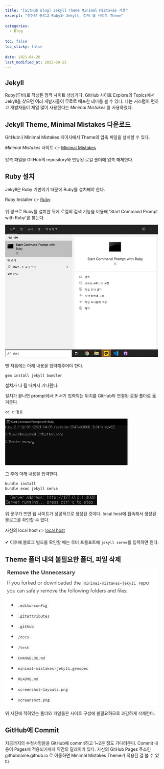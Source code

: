 ```yaml
---
title: "[GitHub Blog] Jekyll Theme Minimal Mistakes 적용"
excerpt: "깃허브 블로그 Ruby와 Jekyll, 정적 웹 사이트 Theme"

categories:
  - Blog

toc: false
toc_sticky: false

date: 2021-04-28
last_modified_at: 2021-08-25
---
```


## Jekyll  
Ruby(루비)로 작성된 정적 사이트 생성기다. GitHub 사이트 Explore의 Topics에서 Jekyll을 찾으면 여러 개발자들이 무료로 배포한 테마를 볼 수 있다. 나는 커스텀이 편하고 개발자들이 제일 많이 사용한다는 *Minimal Mistakes* 를 사용하였다.  

## Jekyll Theme, Minimal Mistakes 다운로드  
GitHub나 Minimal Mistakes 페이지에서 Theme의 압축 파일을 설치할 수 있다.  

*Minimal Mistakes* 사이트 👉 [Minimal Mistakes](https://mmistakes.github.io/minimal-mistakes/)  

압축 파일을 GitHub의 repository와 연동된 로컬 폴더에 압축 해제한다.  

## Ruby 설치  
Jekyll은 Ruby 기반이기 때문에 Ruby를 설치해야 한다.  

Ruby Installer 👉 [Ruby](https://rubyinstaller.org/)  

위 링크로 Ruby를 설치한 뒤에 로컬의 검색 기능을 이용해 'Start Command Prompt with Ruby'를 찾는다.  

<img src="/assets/images/21042801/rubyprompt.png" width="500">  

맨 처음에는 아래 내용을 입력해주어야 한다.  

    gem install jekyll bundler
    
설치가 다 될 때까지 기다린다.  

설치가 끝나면 prompt에서 커서가 입력되는 위치를 GitHub와 연결된 로컬 폴더로 옮겨준다.  

    cd c:경로

<img src="/assets/images/21042801/rubyprompt2.png" width="400">  

그 후에 아래 내용을 입력한다.

    bundle install
    bundle exec jekyll serve

<img src="/assets/images/21042801/server_running.png" width="300">  

위 문구가 뜨면 웹 사이트가 성공적으로 생성된 것이다. local host에 접속해서 생성된 블로그를 확인할 수 있다.  

자신의 local host 👉 [local host](http://127.0.0.1:4000)  

✔ 이후에 블로그 빌드를 확인할 때는 루비 프롬포트에 `jekyll serve`를 입력하면 된다.  

## Theme 폴더 내의 불필요한 폴더, 파일 삭제  

<img src="/assets/images/21042801/unnecessary.png" width="500">  

위 사진에 적혀있는 폴더와 파일들은 사이트 구성에 불필요하므로 과감하게 삭제한다.  

## GitHub에 Commit  
지금까지의 수정사항들을 GitHub에 commit하고 1~2분 정도 기다려준다. Commit 내용이 Pages에 적용되기까지 약간의 딜레이가 있다. 자신의 GitHub Pages 주소인 githubname.github.io 로 이동하면 Minimal Mistakes Theme가 적용된 걸 볼 수 있다.  